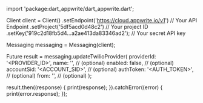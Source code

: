 import 'package:dart_appwrite/dart_appwrite.dart';

Client client = Client()
  .setEndpoint('https://cloud.appwrite.io/v1') // Your API Endpoint
  .setProject('5df5acd0d48c2') // Your project ID
  .setKey('919c2d18fb5d4...a2ae413da83346ad2'); // Your secret API key

Messaging messaging = Messaging(client);

Future result = messaging.updateTwilioProvider(
  providerId: '<PROVIDER_ID>',
  name: '<NAME>', // (optional)
  enabled: false, // (optional)
  accountSid: '<ACCOUNT_SID>', // (optional)
  authToken: '<AUTH_TOKEN>', // (optional)
  from: '<FROM>', // (optional)
);

result.then((response) {
  print(response);
}).catchError((error) {
  print(error.response);
});
